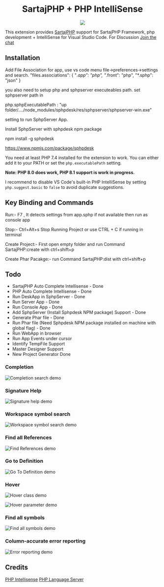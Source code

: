 <h1 align="center">SartajPHP + PHP IntelliSense</h1>
<div align="center">
    <img src="./images/logo.png">
</div>

This extension provides [SartajPHP](https://sartajphp.com/) support for 
SartajPHP Framework, php development + IntelliSense for Visual Studio Code.
For Discussion [Join the chat](https://gitter.im/sartajphp/community)

## Installation

Add File Association for app, use vs code menu file->preferences->settings and search. 
"files.associations": {
        "*.app": "php",
        "*.front": "php",
        "*.sphp": "json"
    }

you also need to setup php and sphpserver executeables path. set sphpserver path in

php.sphpExecutablePath : "up folder/..../node_modules/sphpdesk/res/sphpserver/sphpserver-win.exe" 

setting to run SphpServer App.

Install SphpServer with sphpdesk npm package

npm install -g sphpdesk

<a href="https://www.npmjs.com/package/sphpdesk">https://www.npmjs.com/package/sphpdesk</a>

You need at least PHP 7.4 installed for the extension to work. You can either add it to your PATH or set the `php.executablePath` setting.

**Note: PHP 8.0 does work, PHP 8.1 support is work in progress.**

I recommend to disable VS Code's built-in PHP IntelliSense by setting `php.suggest.basic` to `false` to avoid duplicate suggestions.

## Key Binding and Commands

Run:- F7 , It detects settings from app.sphp if not available then run as console app

Stop:- Ctrl+Alt+s Stop Running Project or use CTRL + C if running in terminal

Create Project:- First open empty folder and run Command SartajPHP:create with ctrl+shift+p 

Create Phar Pacakge:- run Command SartajPHP:dist with ctrl+shift+p

## Todo

- SartajPHP Auto Complete Intellisense - Done
- PHP Auto Complete Intellisense - Done 
- Run DeskApp in SphpServer - Done
- Run Server App - Done
- Run Console App - Done
- Add SphpServer (Install Sphpdesk NPM package) Support - Done
- Generate Phar file - Done
- Run Phar file (Need Sphpdesk NPM package installed on machine with global flag) - Done
- Run WebApp in browser
- Run App Events under cursor
- Identify TempFile Support
- Master Designer Support
- New Project Generator Done



### Completion

![Completion search demo](images/completion.gif)

### Signature Help

![Signature help demo](images/signatureHelp.gif)

### Workspace symbol search

![Workspace symbol search demo](images/workspaceSymbol.gif)

### Find all References

![Find References demo](images/references.png)

### Go to Definition

![Go To Definition demo](images/definition.gif)

### Hover

![Hover class demo](images/hoverClass.png)

![Hover parameter demo](images/hoverParam.png)

### Find all symbols

![Find all symbols demo](images/documentSymbol.gif)

### Column-accurate error reporting

![Error reporting demo](images/publishDiagnostics.png)


## Credits

[PHP Intellisense](https://github.com/felixfbecker/vscode-php-intellisense)
[PHP Language Server](https://github.com/zobo/php-language-server)
